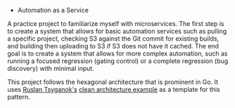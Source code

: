 * Automation as a Service

A practice project to familiarize myself with microservices.
The first step is to create a system that allows for basic automation services such as pulling a specific project, checking S3 against the Git commit for existing builds, and building then uploading to S3 if S3 does not have it cached.
The end goal is to create a system that allows for more complex automation, such as running a focused regression (gating control) or a complete regression (bug discovery) with minimal input.

This project follows the hexagonal architecture that is prominent in Go. It uses [Ruslan Tsyganok's](https://github.com/ruslantsyganok) [clean architecture example](https://github.com/ruslantsyganok/clean_arcitecture_golang_example) as a template for this pattern.